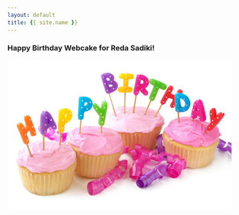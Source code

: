 ```yaml
---
layout: default
title: {{ site.name }}
---
```


### Happy Birthday Webcake for Reda Sadiki!

![A birthday cake.](/images/birthday_cake.jpg)